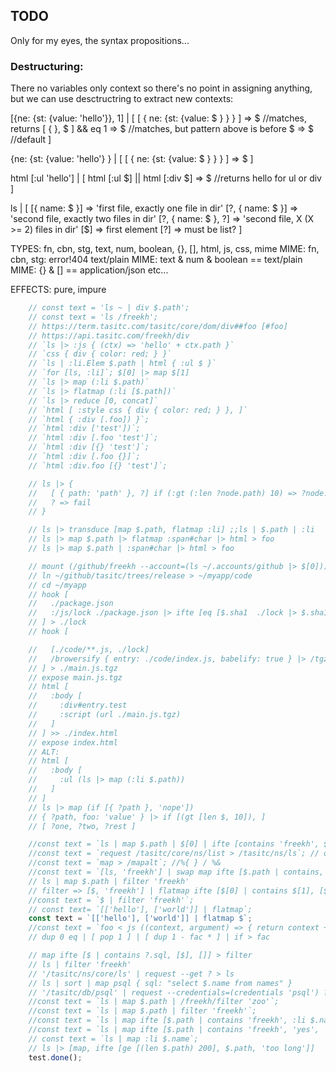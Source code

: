## TODO
Only for my eyes, the syntax propositions...

### Destructuring:
There no variables only context so there's no point in assigning anything, 
but we can use desctructring to extract new contexts:

[{ne: {st: {value: 'hello'}}, 1] | [
  [ { ne: {st: {value: $ } } } ] => $ //matches, returns
  [ { }, $ ] && eq 1 => $ //matches, but pattern above is before
  $ => $ //default
]

{ne: {st: {value: 'hello'} } | [
  [ { ne: {st: {value: $ } } } ] => $
]

html [:ul 'hello'] | [
  html [:ul $] || html [:div $] => $ //returns hello for ul or div
]

ls | [
  [{ name: $ }] => 'first file, exactly one file in dir'
  [?, { name: $ }] => 'second file, exactly two files in dir'
  [?, { name: $ }, ?] => 'second file, X (X >= 2) files in dir'
  [$] => first element
  [?] => must be list?
]

TYPES: fn, cbn, stg, text, num, boolean, {}, [], html, js, css, mime
MIME: fn, cbn, stg: error!404 text/plain
MIME: text & num & boolean == text/plain
MIME: {} & [] == application/json
etc...

EFFECTS: pure, impure

```js
    // const text = 'ls ~ | div $.path';
    // const text = 'ls /freekh';
    // https://term.tasitc.com/tasitc/core/dom/div##foo [#foo]
    // https://api.tasitc.com/freekh/div
    // `ls |> :js { (ctx) => 'hello' + ctx.path }`
    // `css { div { color: red; } }`
    // `ls | :li.Elem $.path | html { :ul $ }`
    // `for [ls, :li]`; $[0] |> map $[1]
    // `ls |> map (:li $.path)`
    // `ls |> flatmap (:li [$.path])`
    // `ls |> reduce [0, concat]`
    // `html [ :style css { div { color: red; } }, ]` 
    // `html { :div [.foo]) }`;
    // `html :div ['test'])`;
    // `html :div [.foo 'test']`;
    // `html :div [{} 'test']`;
    // `html :div [.foo {}]`;
    // `html :div.foo [{} 'test']`;

    // ls |> {
    //   [ { path: 'path' }, ?] if (:gt (:len ?node.path) 10) => ?node.path
    //   ? => fail
    // }

    // ls |> transduce [map $.path, flatmap :li] ;;ls | $.path | :li
    // ls |> map $.path |> flatmap :span#char |> html > foo
    // ls |> map $.path | :span#char |> html > foo

    // mount (/github/freekh --account=(ls ~/.accounts/github |> $[0])) > ~/github
    // ln ~/github/tasitc/trees/release > ~/myapp/code
    // cd ~/myapp
    // hook [
    //   ./package.json
    //   :/js/lock ./package.json |> ifte [eq [$.sha1  ./lock |> $.sha1], $, ./lock]
    // ] > ./lock
    // hook [

    //   [./code/**.js, ./lock]
    //   /browersify { entry: ./code/index.js, babelify: true } |> /tgz
    // ] > ./main.js.tgz
    // expose main.js.tgz
    // html [
    //   :body [
    //     :div#entry.test
    //     :script (url ./main.js.tgz)
    //   ]
    // ] >> ./index.html
    // expose index.html
    // ALT:
    // html [
    //   :body [
    //     :ul (ls |> map (:li $.path))
    //   ]
    // ]
    // ls |> map (if [{ ?path }, 'nope'])
    // { ?path, foo: 'value' } |> if [(gt [len $, 10]), ]
    // [ ?one, ?two, ?rest ]

    //const text = `ls | map $.path | $[0] | ifte [contains 'freekh', $, 'nope'] | html`;
    //const text = `request /tasitc/core/ns/list > /tasitc/ns/ls`; // or request --get ?,  should it be possible to write request --verb='get' > /tasitc/requests/get
    //const text = `map > /mapalt`; //%{ } / %&
    //const text = `[ls, 'freekh'] | swap map ifte [$.path | contains, $.name, 'nope']`;
    // ls | map $.path | filter 'freekh'
    // filter => [$, 'freekh'] | flatmap ifte [$[0] | contains $[1], [$[0]], []]
    //const text = `$ | filter 'freekh'`;
    // const text= `[['hello'], ['world']] | flatmap`;
    const text = `[['hello'], ['world']] | flatmap $`;
    //const text = `foo < js ((context, argument) => { return context + argument; })`; // ls | map :foo 'yeah'
    // dup 0 eq | [ pop 1 ] | [ dup 1 - fac * ] | if > fac

    // map ifte [$ | contains ?.sql, [$], []] > filter
    // ls | filter 'freekh'
    // '/tasitc/ns/core/ls' | request --get ? > ls
    // ls | sort | map psql { sql: "select $.name from names" }
    // '/tasitc/db/psql' | request --credentials=(credentials 'psql') ?.sql
    //const text = `ls | map $.path | /freekh/filter 'zoo'`;
    //const text = `ls | map $.path | filter 'freekh'`;
    //const text = `ls | map ifte [$.path | contains 'freekh', :li $.name, 'nope'] | html`;
    //const text = `ls | map ifte [$.path | contains 'freekh', 'yes', 'nope']`;
    // const text = `ls | map :li $.name`;
    // ls |> [map, ifte [ge [(len $.path) 200], $.path, 'too long']]
    test.done();
```


